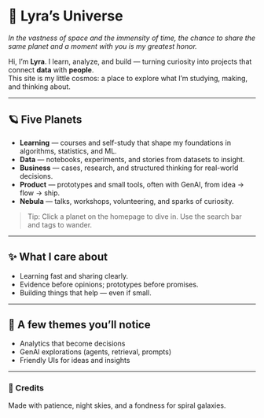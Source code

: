 # 🌌 Lyra’s Universe

*In the vastness of space and the immensity of time, the chance to share the same planet and a moment with you is my greatest honor.*

Hi, I’m **Lyra**. I learn, analyze, and build — turning curiosity into projects that connect **data** with **people**.  
This site is my little cosmos: a place to explore what I’m studying, making, and thinking about.

---

## 🪐 Five Planets

- **Learning** — courses and self-study that shape my foundations in algorithms, statistics, and ML.  
- **Data** — notebooks, experiments, and stories from datasets to insight.  
- **Business** — cases, research, and structured thinking for real-world decisions.  
- **Product** — prototypes and small tools, often with GenAI, from idea → flow → ship.  
- **Nebula** — talks, workshops, volunteering, and sparks of curiosity.

> Tip: Click a planet on the homepage to dive in. Use the search bar and tags to wander.

---

## ✨ What I care about

- Learning fast and sharing clearly.  
- Evidence before opinions; prototypes before promises.  
- Building things that help — even if small.

---

## 🔭 A few themes you’ll notice

- Analytics that become decisions  
- GenAI explorations (agents, retrieval, prompts)  
- Friendly UIs for ideas and insights

---

### 🌟 Credits
Made with patience, night skies, and a fondness for spiral galaxies.
